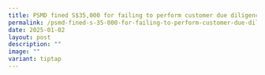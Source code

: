 ```yaml
---
title: PSMD fined S$35,000 for failing to perform customer due diligence measures
permalink: /psmd-fined-s-35-000-for-failing-to-perform-customer-due-diligence-measures/
date: 2025-01-02
layout: post
description: ""
image: ""
variant: tiptap
---
```

<p></p>